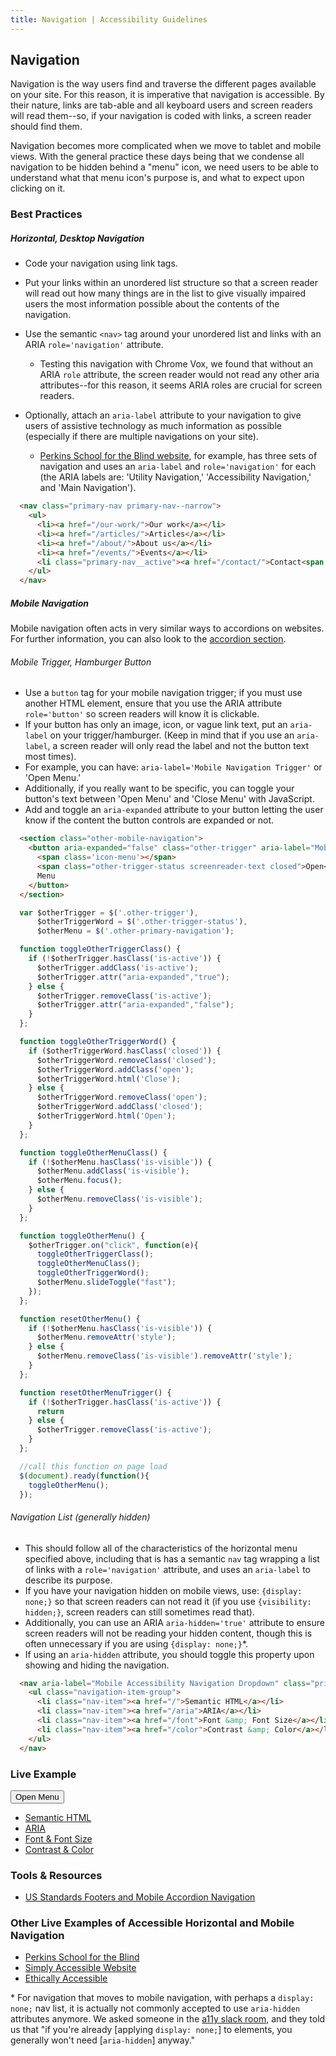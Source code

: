```yaml
---
title: Navigation | Accessibility Guidelines
---
```

## Navigation

Navigation is the way users find and traverse the different pages available on your site. For this reason, it is imperative that navigation is accessible. By their nature, links are tab-able and all keyboard users and screen readers will read them--so, if your navigation is coded with links, a screen reader should find them.

Navigation becomes more complicated when we move to tablet and mobile views. With the general practice these days being that we condense all navigation to be hidden behind a "menu" icon, we need users to be able to understand what that menu icon's purpose is, and what to expect upon clicking on it.

### Best Practices

##### Horizontal, Desktop Navigation

* Code your navigation using link tags.

* Put your links within an unordered list structure so that a screen reader will read out how many things are in the list to give visually impaired users the most information possible about the contents of the navigation.

* Use the semantic `<nav>` tag around your unordered list and links with an ARIA `role='navigation'` attribute.
  - Testing this navigation with Chrome Vox, we found that without an ARIA `role` attribute, the screen reader would not read any other aria attributes--for this reason, it seems ARIA roles are crucial for screen readers.

* Optionally, attach an `aria-label` attribute to your navigation to give users of assistive technology as much information as possible (especially if there are multiple navigations on your site).
  - [Perkins School for the Blind website](http://www.perkins.org/), for example, has three sets of navigation and uses an `aria-label` and `role='navigation'` for each (the ARIA labels are: 'Utility Navigation,' 'Accessibility Navigation,' and 'Main Navigation').

```html
  <nav class="primary-nav primary-nav--narrow">
    <ul>
      <li><a href="/our-work/">Our work</a></li>
      <li><a href="/articles/">Articles</a></li>
      <li><a href="/about/">About us</a></li>
      <li><a href="/events/">Events</a></li>
      <li class="primary-nav__active"><a href="/contact/">Contact<span class="visuallyhidden"> (current section)</span></a></li>
    </ul>
  </nav>
```

##### Mobile Navigation

Mobile navigation often acts in very similar ways to accordions on websites. For further information, you can also look to the [accordion section](/code/accordions).

######  Mobile Trigger, Hamburger Button

* Use a `button` tag for your mobile navigation trigger; if you must use another HTML element, ensure that you use the ARIA attribute `role='button'` so screen readers will know it is clickable.
* If your button has only an image, icon, or vague link text, put an `aria-label` on your trigger/hamburger. (Keep in mind that if you use an `aria-label`, a screen reader will only read the label and not the button text most times).
* For example, you can have: `aria-label='Mobile Navigation Trigger'` or 'Open Menu.'
* Additionally, if you really want to be specific, you can toggle your button's text between 'Open Menu' and 'Close Menu' with JavaScript.
* Add and toggle an `aria-expanded` attribute to your button letting the user know if the content the button controls are expanded or not.

```html
  <section class="other-mobile-navigation">
    <button aria-expanded="false" class="other-trigger" aria-label="Mobile Navigation Button">
      <span class='icon-menu'></span>
      <span class="other-trigger-status screenreader-text closed">Open</span>
      Menu
    </button>
  </section>
```

```javascript
  var $otherTrigger = $('.other-trigger'),
      $otherTriggerWord = $('.other-trigger-status'),
      $otherMenu = $('.other-primary-navigation');

  function toggleOtherTriggerClass() {
    if (!$otherTrigger.hasClass('is-active')) {
      $otherTrigger.addClass('is-active');
      $otherTrigger.attr("aria-expanded","true");
    } else {
      $otherTrigger.removeClass('is-active');
      $otherTrigger.attr("aria-expanded","false");
    }
  };

  function toggleOtherTriggerWord() {
    if ($otherTriggerWord.hasClass('closed')) {
      $otherTriggerWord.removeClass('closed');
      $otherTriggerWord.addClass('open');
      $otherTriggerWord.html('Close');
    } else {
      $otherTriggerWord.removeClass('open');
      $otherTriggerWord.addClass('closed');
      $otherTriggerWord.html('Open');
    }
  };

  function toggleOtherMenuClass() {
    if (!$otherMenu.hasClass('is-visible')) {
      $otherMenu.addClass('is-visible');
      $otherMenu.focus();
    } else {
      $otherMenu.removeClass('is-visible');
    }
  };

  function toggleOtherMenu() {
    $otherTrigger.on("click", function(e){
      toggleOtherTriggerClass();
      toggleOtherMenuClass();
      toggleOtherTriggerWord();
      $otherMenu.slideToggle("fast");
    });
  };

  function resetOtherMenu() {
    if (!$otherMenu.hasClass('is-visible')) {
      $otherMenu.removeAttr('style');
    } else {
      $otherMenu.removeClass('is-visible').removeAttr('style');
    }
  };

  function resetOtherMenuTrigger() {
    if (!$otherTrigger.hasClass('is-active')) {
      return
    } else {
      $otherTrigger.removeClass('is-active');
    }
  };

  //call this function on page load
  $(document).ready(function(){
    toggleOtherMenu();
  });
```

###### Navigation List (generally hidden)

* This should follow all of the characteristics of the horizontal menu specified above, including that is has a semantic `nav` tag wrapping a list of links with a `role='navigation'` attribute, and uses an `aria-label` to describe its purpose.
* If you have your navigation hidden on mobile views, use: `{display: none;}` so that screen readers can not read it (if you use `{visibility: hidden;}`, screen readers can still sometimes read that).
* Additionally, you can use an ARIA `aria-hidden='true'` attribute to ensure screen readers will not be reading your hidden content, though this is often unnecessary if you are using `{display: none;}`*.
* If using an `aria-hidden` attribute, you should toggle this property upon showing and hiding the navigation.

```html
  <nav aria-label="Mobile Accessibility Navigation Dropdown" class="primary-navigation" role="navigation">
    <ul class="navigation-item-group">
      <li class="nav-item"><a href="/">Semantic HTML</a></li>
      <li class="nav-item"><a href="/aria">ARIA</a></li>
      <li class="nav-item"><a href="/font">Font &amp; Font Size</a></li>
      <li class="nav-item"><a href="/color">Contrast &amp; Color</a></li>
    </ul>
  </nav>
```
### Live Example
<section class="other-mobile-navigation">
  <button aria-expanded="false" class="other-trigger" aria-label="Mobile Navigation Button">
    <span class='icon-menu'></span>
    <span class="other-trigger-status screenreader-text closed">Open</span>
    Menu
  </button>
</section>

<nav aria-label="Mobile Accesibility Navigation Dropdown" class="other-primary-navigation" role="navigation">
  <ul class="navigation-item-group">
    <li class="nav-item"><a href="/">Semantic HTML</a></li>
    <li class="nav-item"><a href="/aria">ARIA</a></li>
    <li class="nav-item"><a href="/font">Font &amp; Font Size</a></li>
    <li class="nav-item"><a href="/color">Contrast &amp; Color</a></li>
  </ul>
</nav>

### Tools &amp; Resources

* [US Standards Footers and Mobile Accordion Navigation](https://standards.usa.gov/footers/)

### Other Live Examples of Accessible Horizontal and Mobile Navigation
* [Perkins School for the Blind](http://www.perkins.org/)
* [Simply Accessible Website](http://simplyaccessible.com/)
* [Ethically Accessible](https://seesparkbox.com/foundry/ethically_accessible)

\* For navigation that moves to mobile navigation, with perhaps a `display: none;` nav list, it is actually not commonly accepted to use `aria-hidden` attributes anymore. We asked someone in the [a11y slack room](http://web-a11y.herokuapp.com/), and they told us that "if you're already [applying `display: none;`] to elements, you generally won't need [`aria-hidden`] anyway."
